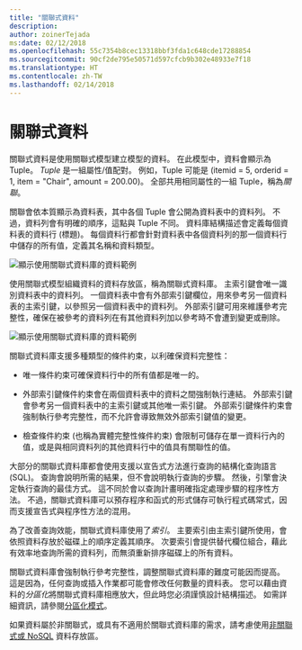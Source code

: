 ```yaml
---
title: "關聯式資料"
description: 
author: zoinerTejada
ms:date: 02/12/2018
ms.openlocfilehash: 55c7354b8cec13318bbf3fda1c648cde17288854
ms.sourcegitcommit: 90cf2de795e50571d597cfcb9b302e48933e7f18
ms.translationtype: HT
ms.contentlocale: zh-TW
ms.lasthandoff: 02/14/2018
---
```

# <a name="relational-data"></a>關聯式資料

關聯式資料是使用關聯式模型建立模型的資料。 在此模型中，資料會顯示為 Tuple。 *Tuple* 是一組屬性/值配對。 例如，Tuple 可能是 (itemid = 5, orderid = 1, item = "Chair", amount = 200.00)。 全部共用相同屬性的一組 Tuple，稱為*關聯*。 

關聯會依本質顯示為資料表，其中各個 Tuple 會公開為資料表中的資料列。 不過，資料列會有明確的順序，這點與 Tuple 不同。 資料庫結構描述會定義每個資料表的資料行 (標題)。 每個資料行都會針對資料表中各個資料列的那一個資料行中儲存的所有值，定義其名稱和資料類型。

![顯示使用關聯式資料庫的資料範例](./images/example-relational.png)

使用關聯式模型組織資料的資料存放區，稱為關聯式資料庫。 主索引鍵會唯一識別資料表中的資料列。 一個資料表中會有外部索引鍵欄位，用來參考另一個資料表的主索引鍵，以參照另一個資料表中的資料列。 外部索引鍵可用來維護參考完整性，確保在被參考的資料列在有其他資料列加以參考時不會遭到變更或刪除。 

![顯示使用關聯式資料庫的資料範例](./images/example-relational2.png)

關聯式資料庫支援多種類型的條件約束，以利確保資料完整性：

- 唯一條件約束可確保資料行中的所有值都是唯一的。 

- 外部索引鍵條件約束會在兩個資料表中的資料之間強制執行連結。 外部索引鍵會參考另一個資料表中的主索引鍵或其他唯一索引鍵。 外部索引鍵條件約束會強制執行參考完整性，而不允許會導致無效外部索引鍵值的變更。

- 檢查條件約束 (也稱為實體完整性條件約束) 會限制可儲存在單一資料行內的值，或是與相同資料列的其他資料行中的值具有關聯性的值。 

大部分的關聯式資料庫都會使用支援以宣告式方法進行查詢的結構化查詢語言 (SQL)。 查詢會說明所需的結果，但不會說明執行查詢的步驟。 然後，引擎會決定執行查詢的最佳方式。 這不同於會以查詢計畫明確指定處理步驟的程序性方法。 不過，關聯式資料庫可以預存程序和函式的形式儲存可執行程式碼常式，因而支援宣告式與程序性方法的混用。

為了改善查詢效能，關聯式資料庫使用了*索引*。 主要索引由主索引鍵所使用，會依照資料存放於磁碟上的順序定義其順序。 次要索引會提供替代欄位組合，藉此有效率地查詢所需的資料列，而無須重新排序磁碟上的所有資料。

關聯式資料庫會強制執行參考完整性，調整關聯式資料庫的難度可能因而提高。 這是因為，任何查詢或插入作業都可能會修改任何數量的資料表。 您可以藉由資料的*分區化*將關聯式資料庫相應放大，但此時您必須謹慎設計結構描述。 如需詳細資訊，請參閱[分區化模式](../../patterns/sharding.md)。

如果資料屬於非關聯式，或具有不適用於關聯式資料庫的需求，請考慮使用[非關聯式或 NoSQL](./non-relational-data.md) 資料存放區。
